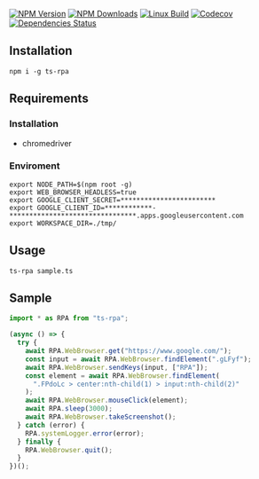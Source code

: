 [![NPM Version][npm-image]][npm-url]
[![NPM Downloads][downloads-image]][downloads-url]
[![Linux Build][circleci-image]][circleci-url]
[![Codecov][codecov-image]][codecov-url]
[![Dependencies Status][dependencies-image]][dependencies-url]

## Installation
```
npm i -g ts-rpa
```

## Requirements
### Installation
- chromedriver
### Enviroment
```
export NODE_PATH=$(npm root -g)
export WEB_BROWSER_HEADLESS=true
export GOOGLE_CLIENT_SECRET=************************
export GOOGLE_CLIENT_ID=************-********************************.apps.googleusercontent.com
export WORKSPACE_DIR=./tmp/
```

## Usage
```
ts-rpa sample.ts
```

## Sample
```js
import * as RPA from "ts-rpa";

(async () => {
  try {
    await RPA.WebBrowser.get("https://www.google.com/");
    const input = await RPA.WebBrowser.findElement(".gLFyf");
    await RPA.WebBrowser.sendKeys(input, ["RPA"]);
    const element = await RPA.WebBrowser.findElement(
      ".FPdoLc > center:nth-child(1) > input:nth-child(2)"
    );
    await RPA.WebBrowser.mouseClick(element);
    await RPA.sleep(3000);
    await RPA.WebBrowser.takeScreenshot();
  } catch (error) {
    RPA.systemLogger.error(error);
  } finally {
    RPA.WebBrowser.quit();
  }
})();
```
[npm-image]: https://img.shields.io/npm/v/express.svg
[npm-url]: https://npmjs.org/package/ts-rpa
[downloads-image]: https://img.shields.io/npm/dm/ts-rpa.svg
[downloads-url]: https://npmjs.org/package/ts-rpa
[circleci-image]: https://circleci.com/gh/ca-rpa/ts-rpa.svg?style=shield
[circleci-url]: https://circleci.com/gh/ca-rpa/ts-rpa
[codecov-image]: https://codecov.io/gh/ca-rpa/ts-rpa/branch/master/graph/badge.svg
[codecov-url]: https://codecov.io/gh/ca-rpa/ts-rpa
[dependencies-image]: https://david-dm.org/ca-rpa/ts-rpa/status.svg
[dependencies-url]: https://david-dm.org/ca-rpa/ts-rpa
